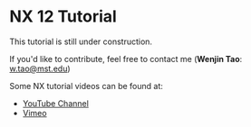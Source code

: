 # NX 12 Tutorial

This tutorial is still under construction.

If you'd like to contribute, feel free to contact me (**Wenjin Tao**: <span style="color:blue">w.tao@mst.edu</span>)

Some NX tutorial videos can be found at:

- [YouTube Channel](https://www.youtube.com/channel/UChYht2a_KxGdqqJBQ00m4lA/videos?view_as=subscriber)
- [Vimeo](https://vimeo.com/channels/1412220)

